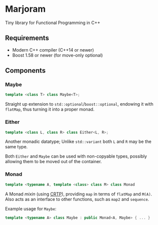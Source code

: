# Marjoram
Tiny library for Functional Programming in C++

## Requirements

- Modern C++ compiler (C++14 or newer)
- Boost 1.58 or newer (for move-only optional)

## Components

### Maybe
```c++
template <class T> class Maybe<T>;
```
Straight up extension to `std::optional`/`boost::optional`, endowing it with
`flatMap`, thus turning it into a proper monad.

### Either
```c++
template <class L, class R> class Either<L, R>;
```
Another monadic datatype; Unlike `std::variant` both `L` and `R` may be the
same type.

Both `Either` and `Maybe` can be used with non-copyable types, possibly
allowing them to be moved out of the container.

### Monad
```c++
template <typename A, template <class> class M> class Monad
```

A Monad _mixin_ (using
[CRTP](https://en.wikipedia.org/wiki/Curiously_recurring_template_pattern)),
providing `map` in terms of `flatMap` and `M(A)`. Also acts as an interface to
other functions, such as `map2` and `sequence`.

Example usage for `Maybe`:
```c++
template <typename A> class Maybe : public Monad<A, Maybe> { ... }
```
